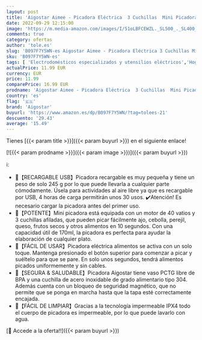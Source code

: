 ```yaml
---
layout: post
title: 'Aigostar Aimee - Picadora Eléctrica  3 Cuchillas  Mini Picadora de Alimentos Recargable USB con Cepillo Suave y Rascado  250ml  para verduras  frutas  ajo  hierbas y comida para bebé'
date: 2022-09-29 12:15:00
image: 'https://m.media-amazon.com/images/I/51oLBFCEWZL._SL500_._SL400_.jpg'
comments: true
category: ofertas
author: 'tole.es'
slug: 'B097F7Y5WN-es Aigostar Aimee - Picadora Eléctrica 3 Cuchillas Mini...'
sku: 'B097F7Y5WN-es'
tags: [ 'Electrodomésticos especializados y utensilios eléctricos','Hogar y cocina','Pequeño electrodoméstico','Picadoras de carne','aigostar','bebé','🇪🇸', ]
actualPrice: 11.99 EUR
currency: EUR
price: 11.99
comparePrice: 16.99 EUR
prodname: 'Aigostar Aimee - Picadora Eléctrica  3 Cuchillas  Mini Picadora de Alimentos Recargable USB con Cepillo Suave y Rascado  250ml  para verduras  frutas  ajo  hierbas y comida para bebé'
country: 'es'
flag: '🇪🇸'
brand: 'Aigostar'
buyurl: 'https://www.amazon.es/dp/B097F7Y5WN/?tag=tolees-21'
descuento: '29.43'
average: '15.49'
---
```


Tienes [{{< param title >}}]({{< param buyurl >}}) en el siguiente enlace!

[![{{< param prodname >}}]({{< param image >}})]({{< param buyurl >}})

ℹ️:

- 🍏【RECARGABLE USB】Picadora recargable es muy pequeña y tiene un peso de solo 245 g por lo que puede llevarla a cualquier parte cómodamente. Úsela para actividades al aire libre ya que es recargable por USB, 4 horas de carga permitirán unos 30 usos. ✔️Atención! Es necesario cargar la picadora antes del primer uso.
- 🥕【POTENTE】Mini picadora está equipada con un motor de 40 vatios y 3 cuchillas afiladas, que pueden picar fácilmente ajo, cebolla, perejil, queso, frutos secos y otros alimentos en 10 segundos. Con una capacidad útil de 170ml, la picadora es perfecta para ayudar la elaboración de cualquier plato.
- 🌽【FÁCIL DE USAR】Picadora eléctrica alimentos se activa con un solo toque. Mantenga presionado el botón superior para comenzar a picar y suéltelo para que se pare. En solo unos segundos, tendrá alimentos picados uniformemente y sin cables.
- 🥦【SEGURA & SALUDABLE】Picadora Aigostar tiene vaso PCTG libre de BPA y una cuchilla de acero inoxidable de grado alimentario tipo 304. Además cuenta con un bloqueo de seguridad magnético, que no permite que se ponga en marcha hasta que la tapa esté correctamente encajada.
- 🍅【FÁCIL DE LIMPIAR】Gracias a la tecnología impermeable IPX4 todo el cuerpo de picadora es impermeable, por lo que puede lavarlo con agua.

[🛒 Accede a la oferta!!]({{< param buyurl >}})

